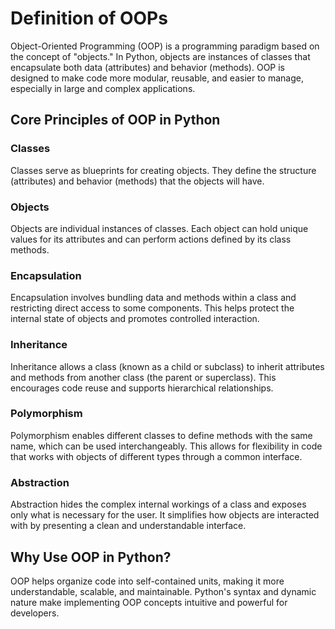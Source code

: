 # Definition of OOPs

Object-Oriented Programming (OOP) is a programming paradigm based on the concept of "objects." In Python, objects are instances of classes that encapsulate both data (attributes) and behavior (methods). OOP is designed to make code more modular, reusable, and easier to manage, especially in large and complex applications.

## Core Principles of OOP in Python

### Classes
Classes serve as blueprints for creating objects. They define the structure (attributes) and behavior (methods) that the objects will have.

### Objects
Objects are individual instances of classes. Each object can hold unique values for its attributes and can perform actions defined by its class methods.

### Encapsulation
Encapsulation involves bundling data and methods within a class and restricting direct access to some components. This helps protect the internal state of objects and promotes controlled interaction.

### Inheritance
Inheritance allows a class (known as a child or subclass) to inherit attributes and methods from another class (the parent or superclass). This encourages code reuse and supports hierarchical relationships.

### Polymorphism
Polymorphism enables different classes to define methods with the same name, which can be used interchangeably. This allows for flexibility in code that works with objects of different types through a common interface.

### Abstraction
Abstraction hides the complex internal workings of a class and exposes only what is necessary for the user. It simplifies how objects are interacted with by presenting a clean and understandable interface.

## Why Use OOP in Python?
OOP helps organize code into self-contained units, making it more understandable, scalable, and maintainable. Python's syntax and dynamic nature make implementing OOP concepts intuitive and powerful for developers.
